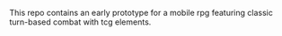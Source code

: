 This repo contains an early prototype for a mobile rpg featuring classic turn-based combat with tcg elements.
